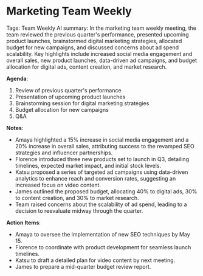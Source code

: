 # Marketing Team Weekly

Tags: Team Weekly
AI summary: In the marketing team weekly meeting, the team reviewed the previous quarter's performance, presented upcoming product launches, brainstormed digital marketing strategies, allocated budget for new campaigns, and discussed concerns about ad spend scalability. Key highlights include increased social media engagement and overall sales, new product launches, data-driven ad campaigns, and budget allocation for digital ads, content creation, and market research.

**Agenda**:

1. Review of previous quarter's performance
2. Presentation of upcoming product launches
3. Brainstorming session for digital marketing strategies
4. Budget allocation for new campaigns
5. Q&A

**Notes**:

- Amaya highlighted a 15% increase in social media engagement and a 20% increase in overall sales, attributing success to the revamped SEO strategies and influencer partnerships.
- Florence introduced three new products set to launch in Q3, detailing timelines, expected market impact, and initial stock levels.
- Katsu proposed a series of targeted ad campaigns using data-driven analytics to enhance reach and conversion rates, suggesting an increased focus on video content.
- James outlined the proposed budget, allocating 40% to digital ads, 30% to content creation, and 30% to market research.
- Team raised concerns about the scalability of ad spend, leading to a decision to reevaluate midway through the quarter.

**Action Items**:

- Amaya to oversee the implementation of new SEO techniques by May 15.
- Florence to coordinate with product development for seamless launch timelines.
- Katsu to draft a detailed plan for video content by next meeting.
- James to prepare a mid-quarter budget review report.